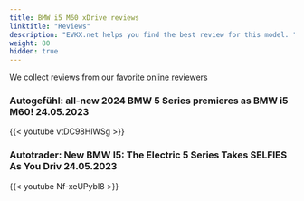 ```yaml
---
title: BMW i5 M60 xDrive reviews
linktitle: "Reviews"
description: "EVKX.net helps you find the best review for this model. "
weight: 80
hidden: true
---
```

<object type="image/svg+xml" data="../modelnavigation.svg"></object>
We collect reviews from our [favorite online reviewers](/guides/evreviewers/)

### Autogefühl: all-new 2024 BMW 5 Series premieres as BMW i5 M60! 24.05.2023

{{< youtube vtDC98HlWSg >}}

### Autotrader: New BMW I5: The Electric 5 Series Takes SELFIES As You Driv 24.05.2023

{{< youtube Nf-xeUPybI8 >}}

